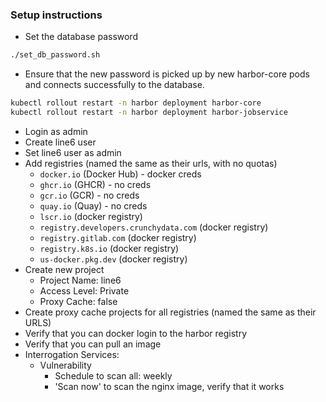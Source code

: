 ### Setup instructions
* Set the database password
```bash
./set_db_password.sh
```
* Ensure that the new password is picked up by new harbor-core pods and connects successfully to the database.
```bash
kubectl rollout restart -n harbor deployment harbor-core
kubectl rollout restart -n harbor deployment harbor-jobservice
```
* Login as admin
* Create line6 user
* Set line6 user as admin
* Add registries (named the same as their urls, with no quotas)
  * `docker.io` (Docker Hub) - docker creds
  * `ghcr.io` (GHCR) - no creds
  * `gcr.io` (GCR) - no creds
  * `quay.io` (Quay) - no creds
  * `lscr.io` (docker registry)
  * `registry.developers.crunchydata.com` (docker registry)
  * `registry.gitlab.com` (docker registry)
  * `registry.k8s.io` (docker registry)
  * `us-docker.pkg.dev` (docker registry)
* Create new project
  * Project Name: line6
  * Access Level: Private
  * Proxy Cache: false
* Create proxy cache projects for all registries (named the same as their URLS)
* Verify that you can docker login to the harbor registry
* Verify that you can pull an image
* Interrogation Services: 
  * Vulnerability
    * Schedule to scan all: weekly
    * 'Scan now' to scan the nginx image, verify that it works
